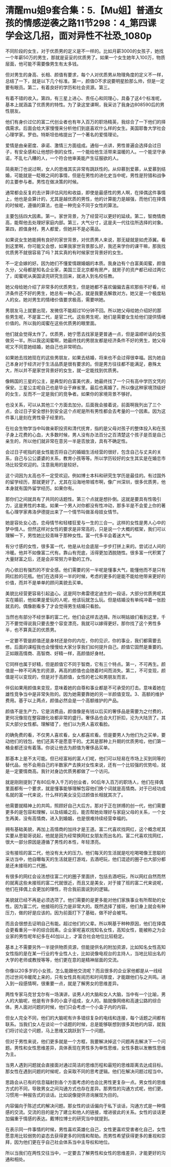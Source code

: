 # 清醒mu姐9套合集：5.【Mu姐】普通女孩的情感逆袭之路11节298：4_第四课 学会这几招，面对异性不社恐_1080p

不同阶段的女生，对于优质男的定义是不一样的。比如月薪3000的女孩子，她找一个年薪50万的男生，那就是妥妥的优质男了。如果一个女生她年入100万，物质层面，他可能不需要像男生有太多钱。

但对男生的身高、长相、颜值有要求，每个人对优质男从物理角度的定义不一样，总结了一下，就是以下几个标准。第一，颜值O不求说要明星脸那么帅，但是一定要有眼员。第二，有着良好的学历和社会资源。第三。

有着不错的收入。第四，有三星上进心、责任心和同理心，具备了这4个标准呢，基本上就涵盖了优质男的特性。为了录这堂课啊，我采访了我身边808590后的男性朋友。

他们有身价过亿的富二代创业者也有年入百万的职场精英，我综合了一下他们的择偶需求。后面会给大家慢慢来分析他们到底喜欢什么样的女生。美国耶鲁大学社会心理学家。罗伯。特斯坦伯格提出了一个著名的爱情理论。

爱情是由亲密度、承诺、激情三方面组成。通俗一点讲，男性普遍会选择会过日子，有安全感和让他想扑倒的女性，一个能给他生活带来温暖的人。一个能坚守承诺，不乱七八糟的人，一个符合他审美能产生征服欲的人。

简奥斯汀也说过啊，女人的思维其实非常有跳跃性的。从仰慕到爱慕，从爱慕到结婚，可能就是一眨眼之间的事情，但是在男性的进化史当中呢，男性是狩猎和战争的主要参与者。男性在做决策的时候。

通常都会反复的去计算评估风险和收益，即使是最感性的男人啊，在择偶这件事情上，他也是会算计的，尤其是越优质的男性，他的计算能力是越强，而他们在择偶的时候呢，遵循的算法，也是一种完全不同于女性的算法。

主要包括四大因素。第一。家世背景，为了经营可以更好的延续。第二，智商情商高，能帮他去处理好家庭内部。第三，大气分寸，这是夫一代往往所选择的对象。第四，颜值身材，男人都爱，但她并不是必需品。

如果说女生她能拥有良好的家世背景，对优质男人来说，那无疑就是如虎添翼。看到这里啊，你可能又会想，如果我家世背景那么好，我还来学你的课干嘛，那我找优质男不就很容易了吗？其实真的有时候家世背景好的女生。

不一定会嫁的好。因为她们不懂爱情跟婚姻的本质。我身边有个白富美闺蜜，颜值久分，父母都是知名企业家，美国三亚北京都有房产，就房子的资产都已经过两亿了，闺蜜呢从美国读完研究生回来，就进入到名校任教。

她父母给她介绍了非常多的优质男生，但是她都不喜欢偏偏去喜欢那些不好看，经济条件还不好的男生，她总有一种心态，就是我要去解救对方。她又是一个极度粘人的女。她对男生的情绪价值要求极高，需要哄她。

男朋友马上就要出现，发微信不能超过10分钟不回。所以她父母给她介绍好的那些男生呢，不是富二代，是官二代。这些男生呢，她们是需要女生给他们提供情绪价值的。所以我的闺蜜在这些优质男的眼里面。

他们就会觉得太作了。优质男，她宁愿去找家是更普通一点，但是温顺听话的女孩做另一半。所以我这闺蜜啊，她最终找的男朋友都是经济条件不好的男生，她父母呢又不同意她结婚，她自己也非常明白。

如果她去找她现在的这些男朋友，如果去结婚，将来也不会过得很幸福。因为她自己本身对于经济对于生活品质是很有要求的。但是男方往往都不能满足，悬殊太大，所以并不是家世背景好的女生，就一定能找到优质男。

像韩国的三星的公主，是典型的白富美代表，她最终找了一个只有高中学历文凭的保安。三星公主呢自己也是毕业于麻省里。最后也离婚了。所以像这种家境顶级好的女生，反而不一定是我们的竞争者。如果你的家境背景不够好。

也没关系，可以从其他三个方面去加分。后面我会接着说，前面啊我列出了三个点，会过日子安全想扑到安全这个点呢是所有男性都会去考量的一个因素。因为这件事儿是刻在男性骨子经里的。

在社会生物学当中叫做亲职投资和清代抚育，指的是父母对孩子的整体投入和在孩子身上花费的心血，大多数时候，男人没有办法百分之百清楚这个孩子是否是自己亲生的，所以他们就非常在意另一半是否放浪，具有不确定性。

会过日子呢指的是女性能否将自己的婚姻生活经营的很好，包含自己与丈夫的关系，自己与公公婆婆的关系，教育小孩等等。所以学历较好的女生其实是在婚恋市场比较受欢迎的。注意我用的是较好。

这个词因为太高也不一定受欢迎。例如博士本科和研究生学历是最佳的。有过国外的留学经历，那就更好了。尤其在沿海地带城市啊，像广州深圳，很多优质男，他本身就有国外留学经历。如果你有。

那你们之间就具有了共同的话题性。第三个点就是想扑倒。这就是要具有性吸引力，这是男性的本能。如果一个男人对你都没有性冲动，那多半是不会爱上你的著名心理学家弗洛伊德提出来了一个情节叫做圣母妓女情节。

她是容处女心态，恋母情节和轻楼狂爱与一生的三合一。这样的女性是男人心中的梦中情人。但然这样对女性的要求是非常高的，只是说一个大概的框架，我们可以理解一下，男性她比较青睐于那种女性。富一代多半会着迷大气。

有分寸感的女性，很多富一代，他是从社会底层一步步打拼上来的。尝试过人间的冷暖。他并不如像富二代有。靠山有兜底，活得更加洒脱随性。很多富一代积累了大量财富之后，还是会非常努力辛勤的工作。

内心依旧有强烈的不安全感。他们需要的另一半呢是懂事大气，能懂他而不是只有网红脸的花瓶。他们在选择另一半的时候，考虑的更多的是能不能给他带来更好的价值，而并不是单单的顾问美貌去买单。

美貌比经营更容易引起盗心。这是阿尔弗雷德定迪生的一段话，大部分优质男呢其实在婚前，他如果是爱玩的人呢，他该玩就怎么玩。但是结婚没有单纯冲着一张脸就去的。偶像剧看多了才会觉得男生结婚只看脸。

当然也有部分不经世事的富二代，他们会这样去选择。所以啊姑娘们看到这里，千万不要觉得说我只要去整个容变漂亮，我就可以嫁得更好。那你找了这个男性多半，也不算真正的优质男。

一定要不管是颜值还是身材还是你的内在，你的见识，你的事业，我们都需要去修。后面的课程我也会慢慢给大家分享我们如何提升自己。颜值它固然是重要的。正如跟高情商、高智商、好精一样，高颜值好身材。

它同样也属于好精，但是颜值它不同于智商，它有三个特点。第一，不可再生。颜值是一种不可再生的资源，再高的颜值也会随着时间而消失。第二，不可变现，颜值是可以变现的，但是对于高颜值，女性的老公和男朋友而言。

伴侣如果用颜值来变现，意味着她的自尊和事业都是不可承受的打击。意味着她在雄性竞争当中是非常失败的。因为她需要靠她的另一半颜值变现。3、高额的维护费用。基于以上两点，颜值必然会是一个高额维护的产品。

颜值不是生产力，它是消费品，颜值像是有钱以后买的奢侈品是需要为之付费的，更何况像现在整容跟化妆都非常的盛行。奢侈品也会大打折扣，沦为大陆货了。其实大部分女性都。理解错了，他们以为男人喜欢看脸。

的确免费的看，不仅男人喜欢看，女人都喜欢看。但是要男人为他们为之买单，要动他们的钱包，他们还真不是愿意干的。尤其是那种上升期的优质男哈，他们第一桶金都还没有着落。你说让他去为颜值为奢侈品买单。

那基本上是不太可能。但已经富裕的富人们呢，他们可以轻易在市场上买到同等的替代品，他不会用自己的半数家产去换对女性来说，还有一个比较强的优势哈，就是一定要情商高。我针对身边优质男都做了一个访问。

就是刚刚提到了有80后年入千万的创业者，90后年入百万的职场人，他们在择偶里面都有一个要求，就是懂事能够理解包容他们换个词就是高情商。对于已经功成名就的富一代来说，什么样的美女没见过颜值长相就其次了。

他需要就精神上的共鸣，照顾好自己大后方。那对于正在拼搏的创一代，他们需要更多的是包容和理解，以及结婚之后，能否帮她处理好与家庭父母的关系，一个女生再美，没有高情商，进入到婚姻，也是很难持续经营幸福的。

拥有基础美貌，再加上高情商的加持才是王道。富二代喜欢找网红，这个概念呢其实要从思聪哥说起，他就是因为经常换网红女朋友而出名的。富二代喜欢找网红，很大一部分原因是遵循了男性的本性，年轻漂亮。

没有接班的富二代，他没有太大的压力。他们每天的生活就是吃吃喝喝像王思聪的采访当中，他自曝每天的生活就是打游戏，去酒吧玩，他们混迹的圈子也大部分都是还未接班的二代圈。

有很多的网红会设法想往富二代的圈子里面挤，包括去酒吧玩，所以网红自然而然的就离这些未接班的富二代就很近，而且又是美女，对于接了班的富二代来说呢，他们在择偶上会更加的理性，符合我前面说到的逻辑。

美貌就已经不再是必须选项了。他们需要的是更多能对他们家族事业有所帮助的女性。因为富二代，他接班的压力是非常大的。既然选择了接班，他们身上就会有种压力，做的好是应该的。因为前面打下了基础，做不好会被骂。

而且会很想去证明自己有能。超过他们的父辈。所以啊基于种种原因，他们在择偶会更看重另一半的综合因素。企业家呢喜欢找知名女性，高知女性，能被称之为企业家的男性呢年纪多在40加以上，才富合社会地位比较稳定。

基本上不需要另外一半提供物质资源，但能提供名的附加资源，比如知名女性高知女性指的是在某一行业的专业性人士，比如说像电视台的主持人，当地比较出名的大学的老师或教授等等，他们更在意的是精神层面的交流。

你像以20多岁的小女孩，怎么能跟他交流呢？而且很多的企业家他都是从一线经历过世间冷暖爬上来的，只有女性具有阅历和时间厚度，才能跟他们与之共鸣。进入到一段感情啊，很重要一点，就是了解男女的思维差异。

两性专家马克甘戈尔有一场演讲，谈男人的大脑和女人大脑，当中有一个比喻，男人的大脑呢，他是有许多的小盒子组成，女人的。脑就像网络和高速公路的综合体。男人面对问题的时候，他们只会考虑一个小盒子内的内容。

但女人完全不同，他们的大脑呢有许多错综复杂的电线和连接，每个话题之间都有联系。当我们女人在谈论一个话题的时候，总是能够联想到很多其他的内容，就我们将讨论这个问题，马上思维又跳跃到下一个问题。

但对于男性来说，他们更多就是一个方框，我要解决掉这个问题再去解决下一个问题。男性和女性思维差异，具体表现在男性多为单性思维，女性多数以发散性思维为主。

当男人遇到问题就会直接面对通过简洁的思维历程和最短的思维距离去达成目标。那女性在遇到问题的时候呢，会采取不同的思考逻辑。他们在解决问题过程当中。

思路会从已有的信息辐射到各个方面考虑的也会比男性更复杂一点。男女性的思维方式的不同，导致男女之间沟通方式也存在差异。那男性的沟通方式呢，他们更。习惯用一种报告式的谈话。比如说像提供咨询展现为目的。

内容偏向于陈述式的解决问题。那女性的谈话偏向于私下谈话，沟通方式是一种情感的交流。交流的目的是为了建立和他人的链接，增进彼此的关系。女性的谈话更加偏重于情感的表达。戴博拉博士的研究当中就提到。

在表示同一件事情的时候，男性喜欢英雄化自己，女性更喜欢受害者化自己，女性愿意用比较弱势的姿态去获得更多的同情和帮助。而男性希望获得更多的重视和崇拜，因为他们更在乎自己社会体系当中主导权和地位。

所以当我们在两性交往当中，一定要去了解男性和女性的思维差异，才能更好的沟通和相处。
